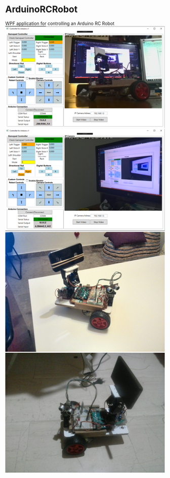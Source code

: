 # ArduinoRCRobot
WPF application for controlling an Arduino RC Robot 
![alt tag](https://raw.githubusercontent.com/Obrelix/ArduinoRCRobot/master/Images/GUI.PNG)
![alt tag](https://raw.githubusercontent.com/Obrelix/ArduinoRCRobot/master/Images/GUI2.PNG)
![alt tag](https://raw.githubusercontent.com/Obrelix/ArduinoRCRobot/master/Images/IMG_20160615_203313.jpg)
![alt tag](https://raw.githubusercontent.com/Obrelix/ArduinoRCRobot/master/Images/20160610_232615.jpg)

